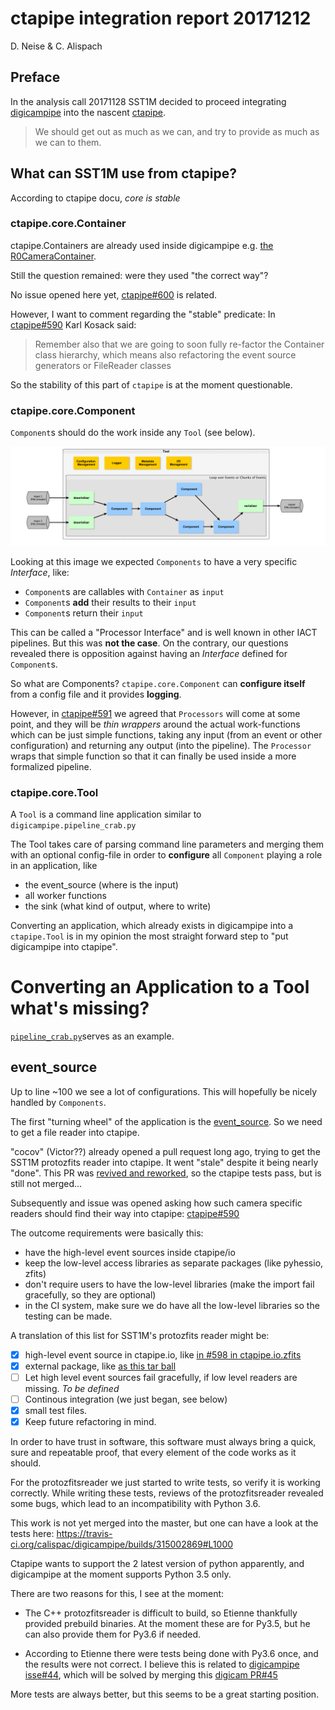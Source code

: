 # ctapipe integration report 20171212

D. Neise & C. Alispach

## Preface

In the analysis call 20171128 SST1M decided to proceed integrating [digicampipe](https://github.com/calispac/digicampipe) into the nascent [ctapipe](https://github.com/cta-observatory/ctapipe).

   > We should get out as much as we can,
   and try to provide as much as we can to them.

## What can SST1M use from ctapipe?

According to ctapipe docu, *core is stable*

### ctapipe.core.Container

ctapipe.Containers are already used inside digicampipe e.g. [the R0CameraContainer](https://github.com/calispac/digicampipe/blob/master/digicampipe/io/containers.py#L77).

Still the question remained: were they used "the correct way"?

No issue opened here yet, [ctapipe#600](https://github.com/cta-observatory/ctapipe/issues/600) is related.

However, I want to comment regarding the "stable" predicate:
In [ctapipe#590](https://github.com/cta-observatory/ctapipe/issues/590) Karl Kosack said:

> Remember also that we are going to soon fully re-factor the Container class hierarchy, which means also refactoring the event source generators or FileReader classes

So the stability of this part of `ctapipe` is at the moment questionable.

### ctapipe.core.Component

`Component`s should do the work inside any `Tool` (see below).

![](component.png)

Looking at this image we expected `Components` to have a very specific *Interface*, like:
 - `Component`s are callables with `Container` as `input`
 - `Component`s **add** their results to their `input`
 - `Component`s return their `input`

This can be called a "Processor Interface" and is well known in other IACT pipelines.
But this was **not the case**. On the contrary, our questions revealed there is
opposition against having an *Interface* defined for `Component`s.

So what are Components?
`ctapipe.core.Component` can **configure itself** from a config file and
it provides **logging**.

However, in
[ctapipe#591](https://github.com/cta-observatory/ctapipe/issues/591)
we agreed that `Processors` will come at some
point, and they will be *thin wrappers* around the actual work-functions which
can be just simple functions, taking any input (from an event or other
configuration) and returning any output (into the pipeline). The `Processor`
wraps that simple function so that it can finally be used inside a more
formalized pipeline.



### ctapipe.core.Tool

A `Tool` is a command line application similar to `digicampipe.pipeline_crab.py`

The Tool takes care of parsing command line parameters and merging them with
an optional config-file in order to **configure** all `Component` playing a role
in an application, like
 - the event_source (where is the input)
 - all worker functions
 - the sink (what kind of output, where to write)

Converting an application, which already exists in digicampipe into a `ctapipe.Tool`
is in my opinion the most straight forward step to "put digicampipe into ctapipe".

# Converting an Application to a Tool what's missing?

[`pipeline_crab.py`](https://github.com/calispac/digicampipe/blob/master/pipeline_crab.py)serves as an example.

## event_source

Up to line ~100 we see a lot of configurations. This will hopefully be nicely handled by `Components`.

The first "turning wheel" of the application is the [event_source](https://github.com/calispac/digicampipe/blob/master/pipeline_crab.py#L95). So we need to get a file reader into
ctapipe.

"cocov" (Victor??) already opened a pull request long ago, trying to get the SST1M protozfits reader into ctapipe. It went "stale" despite it being nearly "done".
This PR was [revived and reworked](https://github.com/cta-observatory/ctapipe/pull/598), so the ctapipe tests pass, but is still not merged...

Subsequently and issue was opened asking how such camera specific readers should find their way into ctapipe:
[ctapipe#590](https://github.com/cta-observatory/ctapipe/issues/590)

The outcome requirements were basically this:
- have the high-level event sources inside ctapipe/io
- keep the low-level access libraries as separate packages (like pyhessio, zfits)
- don't require users to have the low-level libraries (make the import fail gracefully, so they are optional)
- in the CI system, make sure we do have all the low-level libraries so the testing can be made.

A translation of this list for SST1M's protozfits reader might be:

- [x] high-level event source in ctapipe.io, like [in #598 in ctapipe.io.zfits](https://github.com/dneise/ctapipe/blob/3a8df3561a49d8eb777cc1b9eab56fd3f9cd459d/ctapipe/io/zfits.py#L29)
- [x] external package, like [as this tar ball](http://www.isdc.unige.ch/~lyard/repo/ProtoZFitsReader-0.42.Python3.5.Linux.x86_64.tar.gz)
- [ ] Let high level event sources fail gracefully, if low level readers are missing. *To be defined*
- [ ] Continous integration (we just began, see below)
- [x] small test files.
- [x] Keep future refactoring in mind.

In order to have trust in software, this software must always bring a quick, sure and repeatable proof, that every element of the code works as it should.

For the protozfitsreader we just started to write tests, so verify it is working correctly. While writing these tests, reviews of the protozfitsreader revealed some bugs, which lead to an incompatibility with Python 3.6.

This work is not yet merged into the master, but one can have a look at the tests here: https://travis-ci.org/calispac/digicampipe/builds/315002869#L1000

Ctapipe wants to support the 2 latest version of python apparently, and digicampipe at the moment supports Python 3.5 only.

There are two reasons for this, I see at the moment:

 - The C++ protozfitsreader is difficult to build, so Etienne thankfully provided prebuild binaries. At the moment these are for Py3.5, but he can also provide them for Py3.6 if needed.

 - According to Etienne there were tests being done with Py3.6 once, and the results were not correct. I believe this is related to
 [digicampipe isse#44](https://github.com/calispac/digicampipe/issues/44),
 which will be solved by merging this [digicam PR#45](https://github.com/calispac/digicampipe/pull/45)

More tests are always better, but this seems to be a great starting position.

